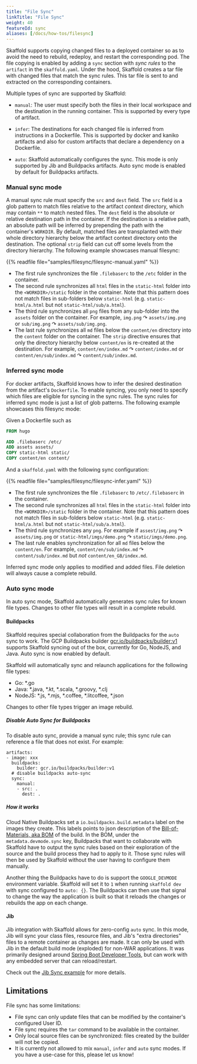 ```yaml
---
title: "File Sync"
linkTitle: "File Sync"
weight: 40
featureId: sync
aliases: [/docs/how-tos/filesync]
---
```


Skaffold supports copying changed files to a deployed container so as to avoid the need to rebuild, redeploy, and restart the corresponding pod.
The file copying is enabled by adding a `sync` section with _sync rules_ to the `artifact` in the `skaffold.yaml`.
Under the hood, Skaffold creates a tar file with changed files that match the sync rules.
This tar file is sent to and extracted on the corresponding containers.

Multiple types of sync are supported by Skaffold:

 + `manual`: The user must specify both the files in their local workspace and the destination in the running container.
   This is supported by every type of artifact.

 + `infer`: The destinations for each changed file is inferred from instructions in a Dockerfile.
   This is supported by docker and kaniko artifacts and also for custom artifacts that declare a
   dependency on a Dockerfile.

+ `auto`: Skaffold automatically configures the sync.  This mode is only supported by Jib and Buildpacks artifacts.
   Auto sync mode is enabled by default for Buildpacks artifacts.

### Manual sync mode

A manual sync rule must specify the `src` and `dest` field.
The `src` field is a glob pattern to match files relative to the artifact _context_ directory, which may contain `**` to match nested files.
The `dest` field is the absolute or relative destination path in the container.
If the destination is a relative path, an absolute path will be inferred by prepending the path with the container's `WORKDIR`.
By default, matched files are transplanted with their whole directory hierarchy below the artifact context directory onto the destination.
The optional `strip` field can cut off some levels from the directory hierarchy.
The following example showcases manual filesync:

{{% readfile file="samples/filesync/filesync-manual.yaml" %}}

- The first rule synchronizes the file `.filebaserc` to the `/etc` folder in the container.
- The second rule synchronizes all `html` files in the `static-html` folder into the `<WORKDIR>/static` folder in the container.
  Note that this pattern does not match files in sub-folders below `static-html` (e.g. `static-html/a.html` but not `static-html/sub/a.html`).
- The third rule synchronizes all `png` files from any sub-folder into the `assets` folder on the container.
  For example, `img.png` ↷ `assets/img.png` or `sub/img.png` ↷ `assets/sub/img.png`.
- The last rule synchronizes all `md` files below the `content/en` directory into the `content` folder on the container.
  The `strip` directive ensures that only the directory hierarchy below `content/en` is re-created at the destination.
  For example, `content/en/index.md` ↷ `content/index.md` or `content/en/sub/index.md` ↷ `content/sub/index.md`.

### Inferred sync mode

For docker artifacts, Skaffold knows how to infer the desired destination from the artifact's `Dockerfile`.
To enable syncing, you only need to specify which files are eligible for syncing in the sync rules.
The sync rules for inferred sync mode is just a list of glob patterns.
The following example showcases this filesync mode:

Given a Dockerfile such as

```Dockerfile
FROM hugo

ADD .filebaserc /etc/
ADD assets assets/
COPY static-html static/
COPY content/en content/
```

And a `skaffold.yaml` with the following sync configuration:

{{% readfile file="samples/filesync/filesync-infer.yaml" %}}

- The first rule synchronizes the file `.filebaserc` to `/etc/.filebaserc` in the container.
- The second rule synchronizes all `html` files in the `static-html` folder into the `<WORKDIR>/static` folder in the container.
  Note that this pattern does not match files in sub-folders below `static-html` (e.g. `static-html/a.html` but not `static-html/sub/a.html`).
- The third rule synchronizes any `png`. For example if `assest/img.png` ↷ `assets/img.png` or `static-html/imgs/demo.png` ↷ `static/imgs/demo.png`.
- The last rule enables synchronization for all `md` files below the `content/en`.
  For example, `content/en/sub/index.md` ↷ `content/sub/index.md` but _not_ `content/en_GB/index.md`.
  
Inferred sync mode only applies to modified and added files.
File deletion will always cause a complete rebuild.

### Auto sync mode

In auto sync mode, Skaffold automatically generates sync rules for known file types.  Changes to other file types will
result in a complete rebuild.

#### Buildpacks

Skaffold requires special collaboration from the Buildpacks for the `auto` sync to work.
The GCP Buildpacks builder [gcr.io/buildpacks/builder:v1](https://github.com/GoogleCloudPlatform/buildpacks)
supports Skaffold syncing out of the box, currently for Go, NodeJS, and Java. 
Auto sync is now enabled by default.

Skaffold will automatically sync and relaunch applications for the following file types:

- Go: *.go
- Java: *.java, *.kt, *.scala, *.groovy, *.clj
- NodeJS: *.js, *.mjs, *.coffee, *.litcoffee, *.json

Changes to other file types trigger an image rebuild.

##### Disable Auto Sync for Buildpacks

To disable auto sync, provide a manual sync rule; this sync rule can reference a file
that does not exist.  For example:

```
artifacts:
- image: xxx
  buildpacks:
    builder: gcr.io/buildpacks/builder:v1
  # disable buildpacks auto-sync
  sync: 
    manual: 
    - src: .
      dest: .
```

##### How it works

Cloud Native Buildpacks set a `io.buildpacks.build.metadata` label on the images they create.
This labels points to json description of the [Bill-of-Materials, aka BOM](https://github.com/buildpacks/spec/blob/master/buildpack.md#bill-of-materials-toml) of the build.
In the BOM, under the `metadata.devmode.sync` key, Buildpacks that want to collaborate with Skaffold
have to output the sync rules based on their exploration of the source and the build process they had to apply to it.
Those sync rules will then be used by Skaffold without the user having to configure them manually.

Another thing the Buildpacks have to do is support the `GOOGLE_DEVMODE` environment variable. Skaffold will
set it to `1` when running `skaffold dev` with sync configured to `auto: {}`. The Buildpacks can then use that
signal to change the way the application is built so that it reloads the changes or rebuilds the app on each change.

#### Jib

Jib integration with Skaffold allows for zero-config `auto` sync. In this mode, Jib will sync your class files, resource files, and Jib's "extra directories" files to a remote container as changes are made. It can only be used with Jib in the default build mode (exploded) for non-WAR applications. It was primarily designed around [Spring Boot Developer Tools](https://docs.spring.io/spring-boot/docs/current/reference/html/using-spring-boot.html#using-boot-devtools), but can work with any embedded server that can reload/restart.

Check out the [Jib Sync example](https://github.com/GoogleContainerTools/skaffold/tree/master/examples/jib-sync) for more details.

## Limitations

File sync has some limitations:

  - File sync can only update files that can be modified by the container's configured User ID.
  - File sync requires the `tar` command to be available in the container.
  - Only local source files can be synchronized: files created by the builder will not be copied.
  - It is currently not allowed to mix `manual`, `infer` and `auto` sync modes.
    If you have a use-case for this, please let us know!
